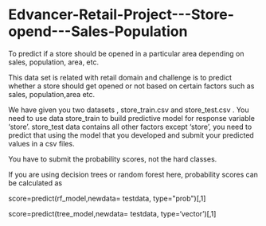 # Edvancer-Retail-Project---Store-opend---Sales-Population

To predict if a store should be opened in a particular area depending on sales, population, area, etc.

This data set is related with retail domain and challenge is to predict whether a store should get opened or not based on certain factors such as sales, population,area etc.

We have given you two datasets , store_train.csv and store_test.csv . You need to use data store_train to build predictive model for response variable ‘store’. store_test data contains all other factors except ‘store’, you need to predict that using the model that you developed and submit your predicted values in a csv files.

You have to submit the probability scores, not the hard classes.

If you are using decision trees or random forest here, probability scores can be calculated as

score=predict(rf_model,newdata= testdata, type="prob")[,1]

score=predict(tree_model,newdata= testdata, type=‘vector’)[,1]
